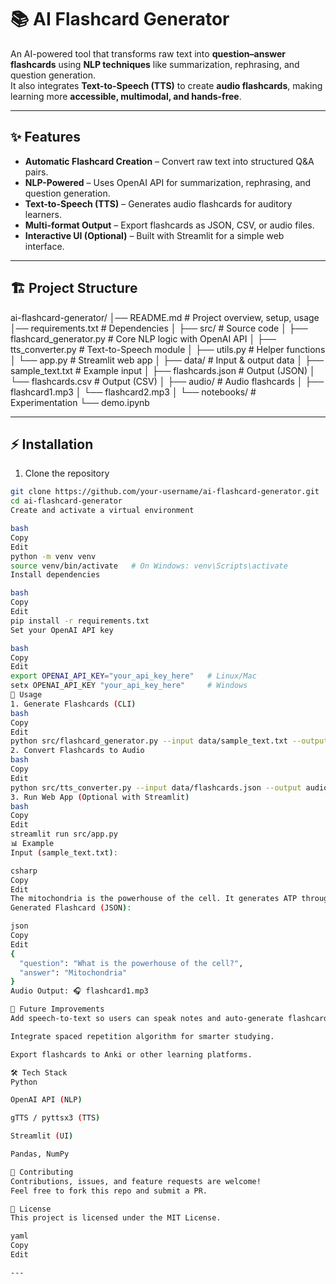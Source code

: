 # 📚 AI Flashcard Generator  

An AI-powered tool that transforms raw text into **question–answer flashcards** using **NLP techniques** like summarization, rephrasing, and question generation.  
It also integrates **Text-to-Speech (TTS)** to create **audio flashcards**, making learning more **accessible, multimodal, and hands-free**.  

---

## ✨ Features  
- **Automatic Flashcard Creation** – Convert raw text into structured Q&A pairs.  
- **NLP-Powered** – Uses OpenAI API for summarization, rephrasing, and question generation.  
- **Text-to-Speech (TTS)** – Generates audio flashcards for auditory learners.  
- **Multi-format Output** – Export flashcards as JSON, CSV, or audio files.  
- **Interactive UI (Optional)** – Built with Streamlit for a simple web interface.  

---

## 🏗️ Project Structure  
ai-flashcard-generator/
│── README.md                # Project overview, setup, usage
│── requirements.txt         # Dependencies
│
├── src/                     # Source code
│   ├── flashcard_generator.py   # Core NLP logic with OpenAI API
│   ├── tts_converter.py         # Text-to-Speech module
│   ├── utils.py                 # Helper functions
│   └── app.py                   # Streamlit web app
│
├── data/                    # Input & output data
│   ├── sample_text.txt          # Example input
│   ├── flashcards.json          # Output (JSON)
│   └── flashcards.csv           # Output (CSV)
│
├── audio/                   # Audio flashcards
│   ├── flashcard1.mp3
│   └── flashcard2.mp3
│
└── notebooks/               # Experimentation
    └── demo.ipynb

---

## ⚡ Installation  

1. Clone the repository  
```bash
git clone https://github.com/your-username/ai-flashcard-generator.git
cd ai-flashcard-generator
Create and activate a virtual environment

bash
Copy
Edit
python -m venv venv
source venv/bin/activate   # On Windows: venv\Scripts\activate
Install dependencies

bash
Copy
Edit
pip install -r requirements.txt
Set your OpenAI API key

bash
Copy
Edit
export OPENAI_API_KEY="your_api_key_here"   # Linux/Mac
setx OPENAI_API_KEY "your_api_key_here"     # Windows
🚀 Usage
1. Generate Flashcards (CLI)
bash
Copy
Edit
python src/flashcard_generator.py --input data/sample_text.txt --output data/flashcards.json
2. Convert Flashcards to Audio
bash
Copy
Edit
python src/tts_converter.py --input data/flashcards.json --output audio/
3. Run Web App (Optional with Streamlit)
bash
Copy
Edit
streamlit run src/app.py
📊 Example
Input (sample_text.txt):

csharp
Copy
Edit
The mitochondria is the powerhouse of the cell. It generates ATP through cellular respiration.
Generated Flashcard (JSON):

json
Copy
Edit
{
  "question": "What is the powerhouse of the cell?",
  "answer": "Mitochondria"
}
Audio Output: 🎧 flashcard1.mp3

🔮 Future Improvements
Add speech-to-text so users can speak notes and auto-generate flashcards.

Integrate spaced repetition algorithm for smarter studying.

Export flashcards to Anki or other learning platforms.

🛠️ Tech Stack
Python

OpenAI API (NLP)

gTTS / pyttsx3 (TTS)

Streamlit (UI)

Pandas, NumPy

🤝 Contributing
Contributions, issues, and feature requests are welcome!
Feel free to fork this repo and submit a PR.

📄 License
This project is licensed under the MIT License.

yaml
Copy
Edit

---


